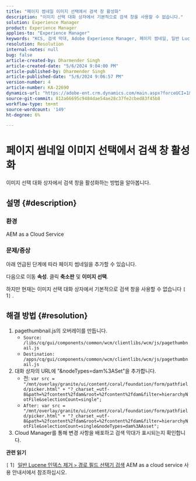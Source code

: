 ```yaml
---
title: "페이지 썸네일 이미지 선택에서 검색 창 활성화"
description: "이미지 선택 대화 상자에서 기본적으로 검색 창을 사용할 수 없습니다."
solution: Experience Manager
product: Experience Manager
applies-to: "Experience Manager"
keywords: "KCS, 검색 막대, Adobe Experience Manager, 페이지 썸네일, 일반 Lucene 인덱스"
resolution: Resolution
internal-notes: null
bug: false
article-created-by: Dharmender Singh
article-created-date: "5/6/2024 9:04:00 PM"
article-published-by: Dharmender Singh
article-published-date: "5/6/2024 9:06:57 PM"
version-number: 4
article-number: KA-22690
dynamics-url: "https://adobe-ent.crm.dynamics.com/main.aspx?forceUCI=1&pagetype=entityrecord&etn=knowledgearticle&id=07b64f26-ec0b-ef11-9f8a-6045bd006b25"
source-git-commit: 812a66695c9484dae54ae28c37fe2cbed83f45b8
workflow-type: tm+mt
source-wordcount: '149'
ht-degree: 6%

---
```


# 페이지 썸네일 이미지 선택에서 검색 창 활성화


이미지 선택 대화 상자에서 검색 창을 활성화하는 방법을 알아봅니다.

## 설명 {#description}


### 환경

AEM as a Cloud Service

### 문제/증상

아래 언급된 단계에 따라 페이지 썸네일을 추가할 수 있습니다.

다음으로 이동 <b>속성</b>. 클릭 <b>축소판</b> 및 <b>이미지 선택</b>.

하지만 현재는 이미지 선택 대화 상자에서 기본적으로 검색 창을 사용할 수 없습니다 `[` 1`]` .






## 해결 방법 {#resolution}


1. pagethumbnail.js의 오버레이를 만듭니다.
   - `Source: /libs/cq/gui/components/common/wcm/clientlibs/wcm/js/pagethumbnail.js`
   - `Destination: /apps/cq/gui/components/common/wcm/clientlibs/wcm/js/pagethumbnail.js`
2. 대화 상자의 URL에 &quot;&amp;nodeTypes=dam%3ASet&quot;을 추가합니다.
   - 전: `var src = "/mnt/overlay/granite/ui/content/coral/foundation/form/pathfield/picker.html" + "?_charset_=utf-8&path=%2fcontent%2fdam&root=%2fcontent%2fdam&filter=hierarchyNotFile&selectionCount=single";`
   - `After: var src = "/mnt/overlay/granite/ui/content/coral/foundation/form/pathfield/picker.html" + "?_charset_=utf-8&path=%2fcontent%2fdam&root=%2fcontent%2fdam&filter=hierarchyNotFile&selectionCount=single&nodeTypes=dam%3AAsset";`
3. Cloud Manager를 통해 변경 사항을 배포하고 검색 막대가 표시되는지 확인합니다.




<b>관련 읽기</b>

`[` 1`]`  [일반 Lucene 인덱스 제거 `>`  경로 필드 선택기 검색](https://experienceleague.adobe.com/docs/experience-manager-cloud-service/content/operations/removal-generic-lucene-index.html?lang=en#author-instance) AEM as a cloud service 사용 안내서에서 참조하십시오.
